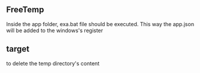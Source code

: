 ## FreeTemp
Inside the app folder, exa.bat file should be executed. This way the app.json will be added to the windows's register 

## target
to delete the temp directory's content
